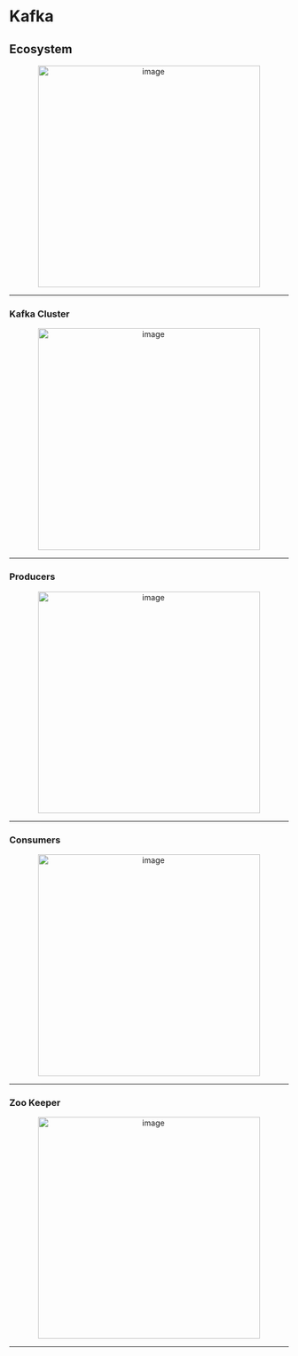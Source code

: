# Kafka 

## Ecosystem 

<p align="center">
    <img width="400" alt="image" src="https://github.com/user-attachments/assets/c8533459-da09-45d1-9f94-801c881691bf" />
</p>

--------

### Kafka Cluster

<p align="center">
<img width="400" alt="image" src="https://github.com/user-attachments/assets/9ead8b35-d76d-45e1-a9f6-6fe904f47a57" />
</p>

--------


### Producers

<p align="center">
<img width="400" alt="image" src="https://github.com/user-attachments/assets/59cca50d-4c12-4140-b9b1-07517e7ed2ef" />
</p>

--------

### Consumers

<p align="center">
<img width="400" alt="image" src="https://github.com/user-attachments/assets/0c446354-9d1c-4ae4-aaed-2bd58262262a" />
</p>

--------

### Zoo Keeper

<p align="center">
<img width="400" alt="image" src="https://github.com/user-attachments/assets/6c641326-ba2d-4440-8990-98980168d5b0" />
</p>

--------